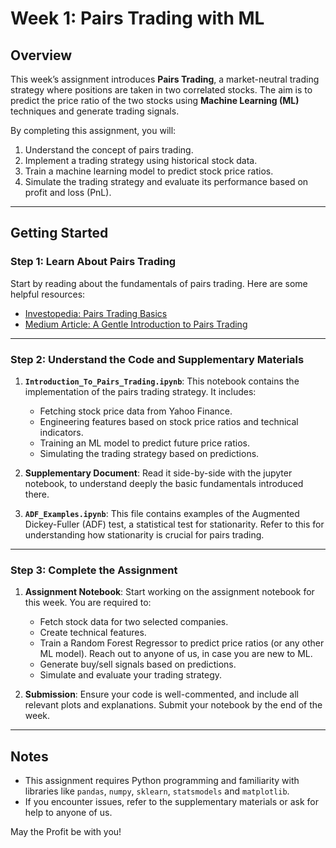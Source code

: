 # Week 1: Pairs Trading with ML

## Overview

This week’s assignment introduces **Pairs Trading**, a market-neutral trading strategy where positions are taken in two correlated stocks. The aim is to predict the price ratio of the two stocks using **Machine Learning (ML)** techniques and generate trading signals.

By completing this assignment, you will:
1. Understand the concept of pairs trading.
2. Implement a trading strategy using historical stock data.
3. Train a machine learning model to predict stock price ratios.
4. Simulate the trading strategy and evaluate its performance based on profit and loss (PnL).

---

## Getting Started

### Step 1: Learn About Pairs Trading

Start by reading about the fundamentals of pairs trading. Here are some helpful resources:
- [Investopedia: Pairs Trading Basics](https://www.investopedia.com/terms/p/pairs_trade.asp)
- [Medium Article: A Gentle Introduction to Pairs Trading](https://medium.com)

---

### Step 2: Understand the Code and Supplementary Materials

1. **`Introduction_To_Pairs_Trading.ipynb`**: This notebook contains the implementation of the pairs trading strategy. It includes:
   - Fetching stock price data from Yahoo Finance.
   - Engineering features based on stock price ratios and technical indicators.
   - Training an ML model to predict future price ratios.
   - Simulating the trading strategy based on predictions.

2. **Supplementary Document**: Read it side-by-side with the jupyter notebook, to understand deeply the basic fundamentals introduced there.

3. **`ADF_Examples.ipynb`**: This file contains examples of the Augmented Dickey-Fuller (ADF) test, a statistical test for stationarity. Refer to this for understanding how stationarity is crucial for pairs trading.

---

### Step 3: Complete the Assignment

1. **Assignment Notebook**: Start working on the assignment notebook for this week. You are required to:
   - Fetch stock data for two selected companies.
   - Create technical features.
   - Train a Random Forest Regressor to predict price ratios (or any other ML model). Reach out to anyone of us, in case you are new to ML.
   - Generate buy/sell signals based on predictions.
   - Simulate and evaluate your trading strategy.

2. **Submission**: Ensure your code is well-commented, and include all relevant plots and explanations. Submit your notebook by the end of the week.

---

## Notes

- This assignment requires Python programming and familiarity with libraries like `pandas`, `numpy`, `sklearn`, `statsmodels` and `matplotlib`.
- If you encounter issues, refer to the supplementary materials or ask for help to anyone of us.

May the Profit be with you!
